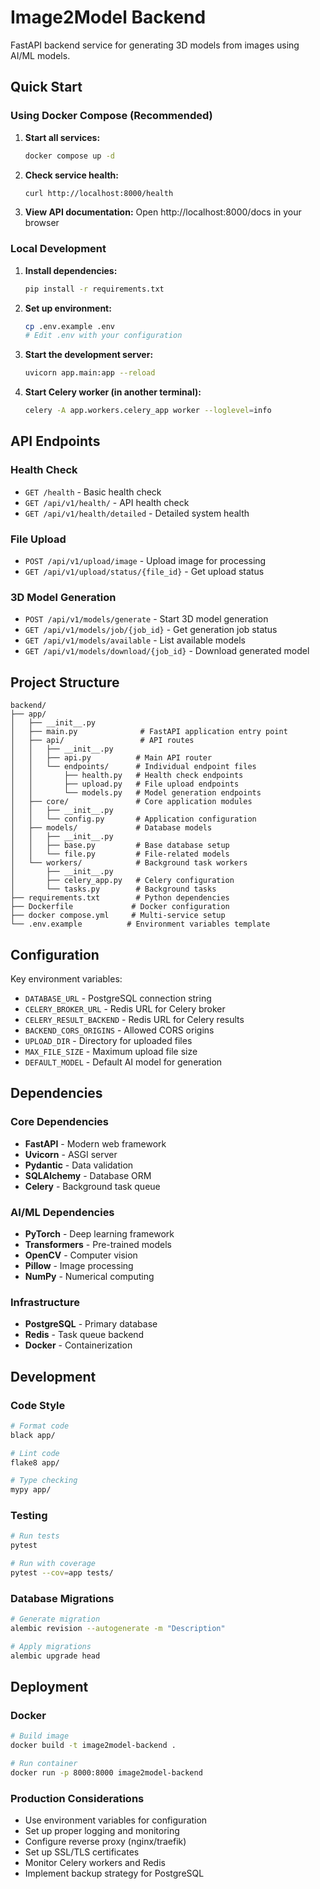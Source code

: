 # Image2Model Backend

FastAPI backend service for generating 3D models from images using AI/ML models.

## Quick Start

### Using Docker Compose (Recommended)

1. **Start all services:**
   ```bash
   docker compose up -d
   ```

2. **Check service health:**
   ```bash
   curl http://localhost:8000/health
   ```

3. **View API documentation:**
   Open http://localhost:8000/docs in your browser

### Local Development

1. **Install dependencies:**
   ```bash
   pip install -r requirements.txt
   ```

2. **Set up environment:**
   ```bash
   cp .env.example .env
   # Edit .env with your configuration
   ```

3. **Start the development server:**
   ```bash
   uvicorn app.main:app --reload
   ```

4. **Start Celery worker (in another terminal):**
   ```bash
   celery -A app.workers.celery_app worker --loglevel=info
   ```

## API Endpoints

### Health Check
- `GET /health` - Basic health check
- `GET /api/v1/health/` - API health check
- `GET /api/v1/health/detailed` - Detailed system health

### File Upload
- `POST /api/v1/upload/image` - Upload image for processing
- `GET /api/v1/upload/status/{file_id}` - Get upload status

### 3D Model Generation
- `POST /api/v1/models/generate` - Start 3D model generation
- `GET /api/v1/models/job/{job_id}` - Get generation job status
- `GET /api/v1/models/available` - List available models
- `GET /api/v1/models/download/{job_id}` - Download generated model

## Project Structure

```
backend/
├── app/
│   ├── __init__.py
│   ├── main.py              # FastAPI application entry point
│   ├── api/                 # API routes
│   │   ├── __init__.py
│   │   ├── api.py          # Main API router
│   │   └── endpoints/      # Individual endpoint files
│   │       ├── health.py   # Health check endpoints
│   │       ├── upload.py   # File upload endpoints
│   │       └── models.py   # Model generation endpoints
│   ├── core/               # Core application modules
│   │   ├── __init__.py
│   │   └── config.py       # Application configuration
│   ├── models/             # Database models
│   │   ├── __init__.py
│   │   ├── base.py         # Base database setup
│   │   └── file.py         # File-related models
│   └── workers/            # Background task workers
│       ├── __init__.py
│       ├── celery_app.py   # Celery configuration
│       └── tasks.py        # Background tasks
├── requirements.txt        # Python dependencies
├── Dockerfile             # Docker configuration
├── docker compose.yml     # Multi-service setup
└── .env.example          # Environment variables template
```

## Configuration

Key environment variables:

- `DATABASE_URL` - PostgreSQL connection string
- `CELERY_BROKER_URL` - Redis URL for Celery broker
- `CELERY_RESULT_BACKEND` - Redis URL for Celery results
- `BACKEND_CORS_ORIGINS` - Allowed CORS origins
- `UPLOAD_DIR` - Directory for uploaded files
- `MAX_FILE_SIZE` - Maximum upload file size
- `DEFAULT_MODEL` - Default AI model for generation

## Dependencies

### Core Dependencies
- **FastAPI** - Modern web framework
- **Uvicorn** - ASGI server
- **Pydantic** - Data validation
- **SQLAlchemy** - Database ORM
- **Celery** - Background task queue

### AI/ML Dependencies
- **PyTorch** - Deep learning framework
- **Transformers** - Pre-trained models
- **OpenCV** - Computer vision
- **Pillow** - Image processing
- **NumPy** - Numerical computing

### Infrastructure
- **PostgreSQL** - Primary database
- **Redis** - Task queue backend
- **Docker** - Containerization

## Development

### Code Style
```bash
# Format code
black app/

# Lint code
flake8 app/

# Type checking
mypy app/
```

### Testing
```bash
# Run tests
pytest

# Run with coverage
pytest --cov=app tests/
```

### Database Migrations
```bash
# Generate migration
alembic revision --autogenerate -m "Description"

# Apply migrations
alembic upgrade head
```

## Deployment

### Docker
```bash
# Build image
docker build -t image2model-backend .

# Run container
docker run -p 8000:8000 image2model-backend
```

### Production Considerations
- Use environment variables for configuration
- Set up proper logging and monitoring
- Configure reverse proxy (nginx/traefik)
- Set up SSL/TLS certificates
- Monitor Celery workers and Redis
- Implement backup strategy for PostgreSQL